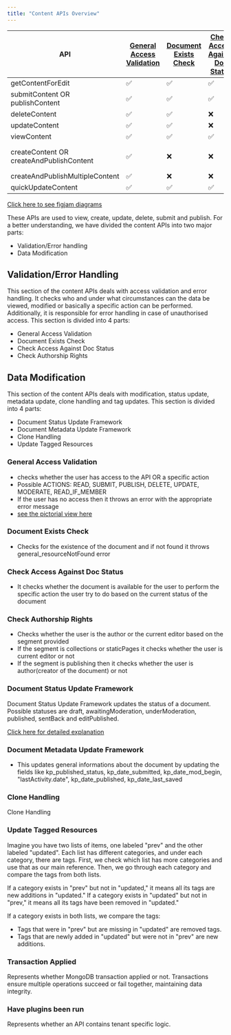 ```yaml
---
title: "Content APIs Overview"
---
```


| API            | [General Access Validation](#general-access-validation) | [Document Exists Check](#document-exists-check) | [Check Access Against Doc Status](#check-access-against-doc-status) | [Check Authorship Rights](#check-authorship-rights) | [Document Status Update Framework](#document-status-update-framework) | [Document Metadata Update Framework](#document-metadata-update-framework) | [Clone Handling](#clone-handling) | [Update Tagged Resources](#update-tagged-resources) | [Transaction Applied](#transaction-applied) | [Have Plugins Been Run](#have-plugins-been-run) |
|-------------------------|--------------------------|-----------------------|-------------------------------|-------------------------|---------------------------------|----------------------------------|---------------|-------------------------|--------------------|---------------------|
| getContentForEdit            | :white_check_mark:                      | :white_check_mark:                   | :white_check_mark:                           | :white_check_mark:                     | :white_check_mark:                             | :white_check_mark:                              | :white_check_mark:           | :x:                      | :white_check_mark:                | :x:                  |
| submitContent OR publishContent  | :white_check_mark:                      | :white_check_mark:                   | :white_check_mark:                           | :white_check_mark:                     | :white_check_mark:                             | :white_check_mark:                              | :white_check_mark:           | :white_check_mark:                      | :white_check_mark:                | :white_check_mark:                 |
| deleteContent  | :white_check_mark:                      | :white_check_mark:                   | :x:                           | :white_check_mark:                     | :x:                             | :x:                              | :white_check_mark:           | :white_check_mark:                      | :white_check_mark:                | :x:                 |
| updateContent  | :white_check_mark:                      | :white_check_mark:                   | :x:                           | :white_check_mark:                     | :x:                             | :x:                              | :x:          | :x:                      | :white_check_mark:                | :x:                 |
| viewContent  | :white_check_mark:                      | :white_check_mark:                   | :white_check_mark:                           |   :x:                   | :x:                             | :x:                              | :x:          | :x: | :x:                       | :x:                 |
| createContent OR createAndPublishContent  | :white_check_mark:                      | :x:                   | :x:                           |   :x:                   | :white_check_mark:                             | :white_check_mark:                              | :x:          | if action is CREATE_AND_PUBLISH then :white_check_mark: else :x: | :white_check_mark:                       | :white_check_mark:                 |
| createAndPublishMultipleContent  | :white_check_mark:                      | :x:                   | :x:                           |   :x:                   | :x:                             | :white_check_mark:                              | :x:          | :x: | :white_check_mark:                       | :x:                |
| quickUpdateContent  | :white_check_mark:                      | :white_check_mark:                   | :white_check_mark:                           |   :x:                   | :x:                             | :white_check_mark:                              | :x:          | :white_check_mark: | :white_check_mark:                       | :x:                |

[Click here to see figjam diagrams](https://www.figma.com/board/Rb8AvD2z6Dwh29Fmj1e9ot/CONTENT-%26-MODERATION-MASTER?node-id=533-784&t=ia92bAllS8jPrqRl-0)

These APIs are used to view, create, update, delete, submit and publish.
For a better understanding, we have divided the content APIs into two major parts:
* Validation/Error handling
* Data Modification

## Validation/Error Handling
This section of the content APIs deals with access validation and error handling. It checks who and under what circumstances can the data be viewed, modified or basically a specific action can be performed. Additionally, it is responsible for error handling in case of unauthorised access.
This section is divided into 4 parts:
* General Access Validation
* Document Exists Check
* Check Access Against Doc Status
* Check Authorship Rights

## Data Modification
This section of the content APIs deals with modification, status update, metadata update, clone handling and tag updates. This section is divided into 4 parts:
* Document Status Update Framework
* Document Metadata Update Framework
* Clone Handling
* Update Tagged Resources

### General Access Validation
 * checks whether the user has access to the API OR a specific action
 * Possible ACTIONS: READ, SUBMIT, PUBLISH, DELETE, UPDATE, MODERATE, READ_IF_MEMBER
 * If the user has no access then it throws an error with the appropriate error message
 * [see the pictorial view here](https://www.figma.com/board/Rb8AvD2z6Dwh29Fmj1e9ot/CONTENT-%26-MODERATION-MASTER?node-id=514-717&t=tCHU8BchBUATD1X2-0)

### Document Exists Check
 * Checks for the existence of the document and if not found it throws general_resourceNotFound error

### Check Access Against Doc Status
 * It checks whether the document is available for the user to perform the specific action the user try to do based on the current status of the document

### Check Authorship Rights
 * Checks whether the user is the author or the current editor based on the segment provided
 * If the segment is collections or staticPages it checks whether the user is current editor or not
 * If the segment is publishing then it checks whether the user is author(creator of the document) or not

### Document Status Update Framework
Document Status Update Framework updates the status of a document.
Possible statuses are draft, awaitingModeration, underModeration, published, sentBack and editPublished.

[Click here for detailed explanation](./doc-status-based-action.md)

### Document Metadata Update Framework
 * This updates general informations about the document by updating the fields like kp_published_status, kp_date_submitted, kp_date_mod_begin, "lastActivity.date", kp_date_published, kp_date_last_saved

### Clone Handling
Clone Handling

### Update Tagged Resources
Imagine you have two lists of items, one labeled "prev"  and the other labeled "updated". Each list has different categories, and under each category, there are tags.
First, we check which list has more categories and use that as our main reference. Then, we go through each category and compare the tags from both lists.

If a category exists in "prev" but not in "updated," it means all its tags are new additions in "updated."
If a category exists in "updated" but not in "prev," it means all its tags have been removed in "updated."

If a category exists in both lists, we compare the tags:
* Tags that were in "prev" but are missing in "updated" are removed tags.
* Tags that are newly added in "updated" but were not in "prev" are new additions.

### Transaction Applied
Represents whether MongoDB transaction applied or not. Transactions ensure multiple operations succeed or fail together, maintaining data integrity.

### Have plugins been run
Represents whether an API contains tenant specific logic.